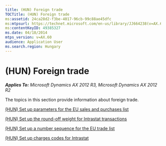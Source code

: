 ```yaml
---
title: (HUN) Foreign trade
TOCTitle: (HUN) Foreign trade
ms:assetid: 24ca28d2-f3be-4017-96cb-99c88ae45dfc
ms:mtpsurl: https://technet.microsoft.com/en-us/library/JJ664238(v=AX.60)
ms:contentKeyID: 49385327
ms.date: 04/18/2014
mtps_version: v=AX.60
audience: Application User
ms.search.region: Hungary
---
```


# (HUN) Foreign trade 


_**Applies To:** Microsoft Dynamics AX 2012 R3, Microsoft Dynamics AX 2012 R2_

The topics in this section provide information about foreign trade.

[(HUN) Set up parameters for the EU sales and purchases list](hun-set-up-parameters-for-the-eu-sales-and-purchases-list.md)

[(HUN) Set up the round-off weight for Intrastat transactions](hun-set-up-the-round-off-weight-for-intrastat-transactions.md)

[(HUN) Set up a number sequence for the EU trade list](hun-set-up-a-number-sequence-for-the-eu-trade-list.md)

[(HUN) Set up charges codes for Intrastat](hun-set-up-charges-codes-for-intrastat.md)

  


